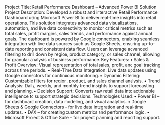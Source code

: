Project Title: Retail Performance Dashboard – Advanced Power BI Solution
Project Description:
Developed a robust and interactive Retail Performance Dashboard using Microsoft 
Power BI to deliver real-time insights into retail operations. This solution integrates 
advanced data visualizations, automation, and live data connectivity to monitor critical 
metrics such as total sales, profit margins, sales trends, and performance against annual 
goals.
The dashboard is powered by Google connectors, enabling seamless integration with live 
data sources such as Google Sheets, ensuring up-to-date reporting and consistent data 
flow. Users can leverage advanced filtering to drill down by region, product category, or 
sales channel, allowing for granular analysis of business performance.
Key Features:
• Sales & Profit Overview: Visual representation of total sales, profit, and goal 
tracking across time periods.
• Real-Time Data Integration: Live data updates using Google connectors for 
continuous monitoring.
• Dynamic Filtering: Customizable filters for region, product, and sales channel 
analysis.
• Trend Analysis: Daily, weekly, and monthly trend insights to support forecasting and 
planning.
• Decision Support: Converts raw retail data into actionable intelligence to support 
strategic decisions.
Technologies Used:
• Power BI – for dashboard creation, data modeling, and visual analytics.
• Google Sheets & Google Connectors – for live data integration and real-time 
updates.
• DAX – for creating custom metrics and performance logic.
• Microsoft Project & Office Suite – for project planning and reporting support.
